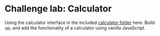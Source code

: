 # Challenge lab: Calculator

Using the calculator interface in the included [calculator folder]() here. Build up, and add the functionality of a calculator using vanilla JavaScript.